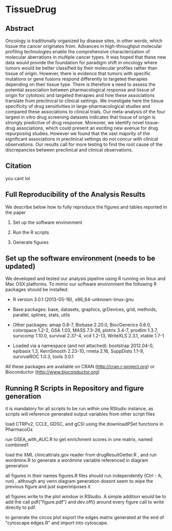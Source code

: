 # TissueDrug

Abstract
--------
Oncology is traditionally organized by disease sites, in other words, which tissue the cancer originates from. Advances in high-throughput molecular profiling technologies enable the comprehensive characterization of molecular aberrations in multiple cancer types. It was hoped that these new data would provide the foundation for paradigm shift in oncology where tumors would be better classified by their molecular profiles rather than tissue of origin. However, there is evidence that tumors with specific mutations or gene fusions respond differently to targeted therapies depending on their tissue type. There is therefore a need to assess the potential association between pharmacological response and tissue of origin for cytotoxic and targeted therapies and how these associations translate from preclinical to clinical settings. We investigate here the tissue specificity of drug sensitivities in large-pharmacological studies and compared these associations to clinical trials. Our meta-analysis of the four largest in vitro drug screening datasets indicates that tissue of origin is strongly predictive of drug response. Moreover, we identify novel tissue-drug associations, which could present an exciting new avenue for drug repurposing studies. However we found that the vast majority of the significant associations in preclinical settings do not concur with clinical observations. Our results call for more testing to find the root cause of the discrepancies between preclinical and clinical observations.


Citation
--------

you cant lol

Full Reproducibility of the Analysis Results
--------------------------------------------

We describe below how to fully reproduce the figures and tables reported in the paper

1.  Set up the software environment

2.  Run the R scripts

3.  Generate figures

Set up the software environment (needs to be updated)
-------------------------------

We developed and tested our analysis pipeline using R running on linux and Mac OSX platforms. To mimic our software environment the following R packages should  be installed:

* R version  3.0.1 (2013-05-16), x86_64-unknown-linux-gnu

* Base packages: base, datasets, graphics, grDevices, grid, methods, parallel,  splines, stats, utils

* Other packages: amap 0.8-7, Biobase 2.20.0,  BiocGenerics 0.6.0,  colorspace 1.2-2, GSA 1.03, MASS 7.3-26,  plotrix 3.4-7, prodlim 1.3.7,  survcomp 1.10.0,  survival 2.37-4, vcd 1.2-13,  WriteXLS 2.3.1,  xtable 1.7-1

* Loaded  via a namespace (and not attached): bootstrap 2012.04-0, epibasix  1.3, KernSmooth 2.23-10,  rmeta  2.16, SuppDists 1.1-9, survivalROC  1.0.3,  tools 3.0.1

All these packages are available on CRAN (http://cran.r-project.org) or Bioconductor (http://www.bioconductor.org)

Running R Scripts in Repository and figure generation
-------------------------------
it is mandatory for all scripts to be run within one RStudio instance, as scripts will reference generated output variables from other script files

load CTRPv2, CCLE, GDSC, and gCSI using the downloadPSet functions in PharmacoGx

run GSEA_with_AUC.R to get enrichment scores in one matrix, named combined1

load the XML clinicaltrials.gov reader from drugResultGetter.R , and run wordmine.R to generate a wordmine variable referenced in diagram generation 

all figures in their names figures.R files should run independently (Ctrl - A, run) , although any venn diagram generation doesnt seem to wipe the previous figure and just superimposes it

all figures write to the plot window in RStudio. A simple addition would be to add the call pdf("figure.pdf") and dev.off() around every figure call to write directly to pdf. 

to generate the circos plot export the edges matrix generated at the end of "cytoscape edges.R" and import into cytoscape.  
